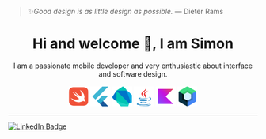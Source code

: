 > ✨<i>Good design is as little design as possible.</i> &mdash; Dieter Rams

<h1 align="center"> Hi and welcome 🥳, I am Simon </h1> 

<div align="center" style="text-align: center;">
  I am a passionate mobile developer and very enthusiastic about interface and software design.
  <br><br>

  <!-- <a href="https://www.linkedin.com/in/simon-suska-9089492b4/"> ![Static Badge](https://img.shields.io/badge/simonsuska-0077B5?style=flat&logo=linkedin&logoColor=white) </a> -->

  <!-- Swift --> <span> <img src="https://raw.githubusercontent.com/devicons/devicon/master/icons/swift/swift-original.svg" alt="Swift" width="40" height="40"/> </span>
  <!-- Flutter --> <span> <img src="https://raw.githubusercontent.com/devicons/devicon/master/icons/flutter/flutter-original.svg" alt="Flutter" width="40" height="40"/> </span>
  <!-- Dart --> <span> <img src="https://raw.githubusercontent.com/devicons/devicon/master/icons/dart/dart-original.svg" alt="Dart" width="40" height="40"/> </span>
  <!-- Java --> <span> <img src="https://raw.githubusercontent.com/devicons/devicon/master/icons/java/java-original.svg" alt="Java" width="40" height="40"/> </span>
  <!-- Kotlin --> <span> <img src="https://raw.githubusercontent.com/devicons/devicon/master/icons/kotlin/kotlin-original.svg" alt="Kotlin" width="40" height="40"/> </span>
  <!-- Jetpack Compose --> <span> <img src="https://raw.githubusercontent.com/devicons/devicon/master/icons/jetpackcompose/jetpackcompose-original.svg" alt="Jetpack Compose" width="40" height="40"/> </span>
</div> 

---

<a href="https://www.linkedin.com/in/simonsuska"> ![LinkedIn Badge](https://img.shields.io/badge/simonsuska-0077B5?style=flat-square&logo=linkedin&logoColor=white) </a>
